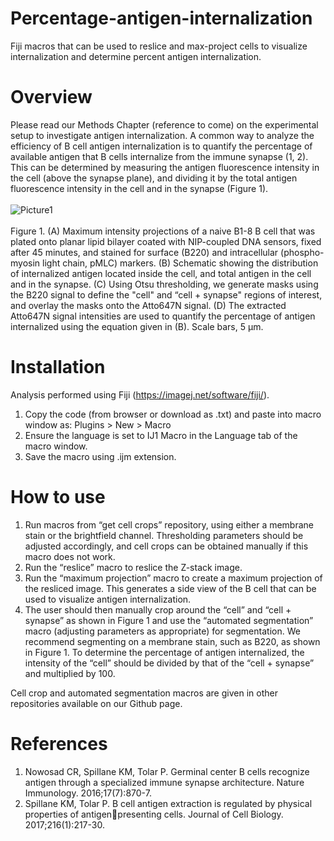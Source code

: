 # Percentage-antigen-internalization
Fiji macros that can be used to reslice and max-project cells to visualize internalization and determine percent antigen internalization. 

# Overview 
Please read our Methods Chapter (reference to come) on the experimental setup to investigate antigen internalization. A common way to analyze the efficiency of B cell antigen internalization is to quantify the percentage of available antigen that B cells internalize from the immune synapse (1, 2). This can be determined by measuring the antigen fluorescence intensity in the cell (above the synapse plane), and dividing it by the total antigen fluorescence intensity in the cell and in the synapse (Figure 1). <br/> <br/>
![Picture1](https://github.com/SpillaneLab/Percentage-antigen-internalization/assets/143707918/01ae2dca-4f03-468b-8d7f-0c3610257f1f) <br/> <br/>
Figure 1. (A) Maximum intensity projections of a naive B1-8 B cell that was plated onto planar lipid bilayer coated with NIP-coupled DNA sensors, fixed after 45 minutes, and stained for surface (B220) and intracellular (phospho-myosin light chain, pMLC) markers. (B) Schematic showing the distribution of internalized antigen located inside the cell, and total antigen in the cell and in the synapse. (C) Using Otsu thresholding, we generate masks using the B220 signal to define the "cell" and “cell + synapse" regions of interest, and overlay the masks onto the Atto647N signal. (D) The extracted Atto647N signal intensities are used to quantify the percentage of antigen internalized using the equation given in (B). Scale bars, 5 µm. 

# Installation 
Analysis performed using Fiji (https://imagej.net/software/fiji/). 
1.	Copy the code (from browser or download as .txt) and paste into macro window as: 
     Plugins > New > Macro
2.	Ensure the language is set to IJ1 Macro in the Language tab of the macro window. 
3.	Save the macro using .ijm extension. 
# How to use 
1.	Run macros from “get cell crops” repository, using either a membrane stain or the brightfield channel. Thresholding parameters should be adjusted accordingly, and cell crops can be obtained manually if this macro does not work. 
2.	Run the “reslice” macro to reslice the Z-stack image. 
3.	Run the “maximum projection” macro to create a maximum projection of the resliced image. This generates a side view of the B cell that can be used to visualize antigen internalization. 
4.	The user should then manually crop around the “cell” and “cell + synapse” as shown in Figure 1 and use the “automated segmentation” macro (adjusting parameters as appropriate) for segmentation. We recommend segmenting on a membrane stain, such as B220, as shown in Figure 1. To determine the percentage of antigen internalized, the intensity of the “cell” should be divided by that of the “cell + synapse” and multiplied by 100.
   
Cell crop and automated segmentation macros are given in other repositories available on our Github page. 

# References 
1. Nowosad CR, Spillane KM, Tolar P. Germinal center B cells recognize antigen through a specialized immune synapse architecture. Nature Immunology. 2016;17(7):870-7.
2. Spillane KM, Tolar P. B cell antigen extraction is regulated by physical properties of antigenpresenting cells. Journal of Cell Biology. 2017;216(1):217-30.
